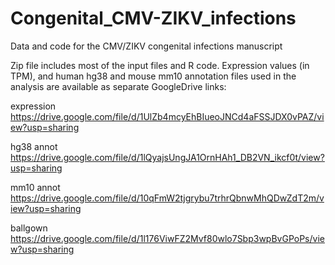 # Congenital_CMV-ZIKV_infections
Data and code for the CMV/ZIKV congenital infections manuscript

Zip file includes most of the input files and R code. Expression values (in TPM), and human hg38 and mouse mm10 annotation files used in the analysis are available as separate GoogleDrive links:

expression https://drive.google.com/file/d/1UlZb4mcyEhBIueoJNCd4aFSSJDX0vPAZ/view?usp=sharing

hg38 annot https://drive.google.com/file/d/1lQyajsUngJA1OrnHAh1_DB2VN_ikcf0t/view?usp=sharing

mm10 annot https://drive.google.com/file/d/10qFmW2tjgrybu7trhrQbnwMhQDwZdT2m/view?usp=sharing

ballgown https://drive.google.com/file/d/1l176ViwFZ2Mvf80wlo7Sbp3wpBvGPoPs/view?usp=sharing

